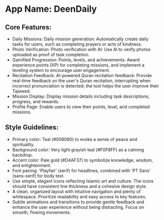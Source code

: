 # **App Name**: DeenDaily

## Core Features:

- Daily Missions: Daily mission generation: Automatically create daily tasks for users, such as completing prayers or acts of kindness.
- Photo Verification: Photo verification with AI: Use AI to verify photos uploaded as proof of task completion.
- Gamified Progression: Points, levels, and achievements: Award experience points (XP) for completing missions, and implement a leveling system to encourage user engagement.
- Recitation Feedback: AI-powered Quran recitation feedback: Provide real-time feedback on the user's Quran recitation, interrupting when incorrect pronunciation is detected; the tool helps the user improve their Tajweed.
- Mission Display: Display mission details including task descriptions, progress, and rewards.
- Profile Page: Enable users to view their points, level, and completed missions.

## Style Guidelines:

- Primary color: Teal (#008080) to evoke a sense of peace and spirituality.
- Background color: Very light grayish teal (#F0F8FF) as a calming backdrop.
- Accent color: Pale gold (#D4AF37) to symbolize knowledge, wisdom, and enlightenment.
- Font pairing: 'Playfair' (serif) for headlines, combined with 'PT Sans' (sans-serif) for body text.
- Use simple, elegant icons reflecting Islamic art and culture. The icons should have consistent line thickness and a cohesive design style.
- A clean, organized layout with intuitive navigation and plenty of whitespace. Prioritize readability and easy access to key features.
- Subtle animations and transitions to provide gentle feedback and enhance the user experience without being distracting. Focus on smooth, flowing movements.